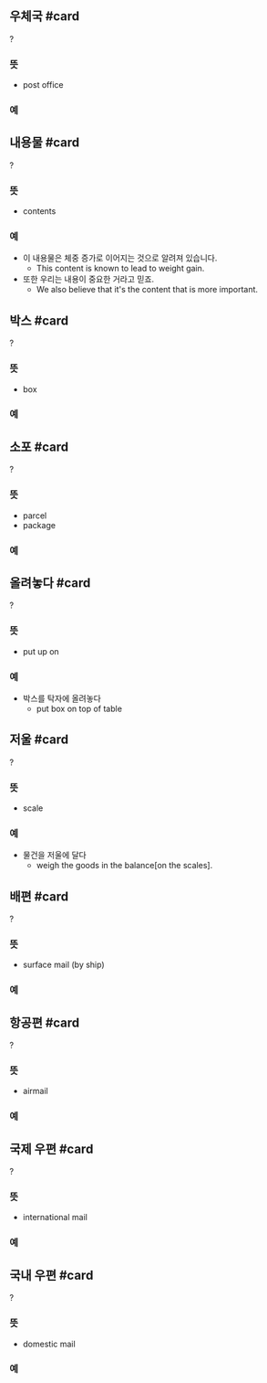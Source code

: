 ## 우체국 #card
?
### 뜻
- post office
### 예
<!--SR:!2024-10-20,40,290-->

## 내용물 #card
?
### 뜻
- contents
### 예
- 이 내용물은 체중 증가로 이어지는 것으로 알려져 있습니다.
	- This content is known to lead to weight gain.
- 또한 우리는 내용이 중요한 거라고 믿죠.
	- We also believe that it's the content that is more important.
<!--SR:!2024-09-26,3,250-->

## 박스 #card
?
### 뜻
- box
### 예
<!--SR:!2024-10-01,27,288-->

## 소포 #card
?
### 뜻
- parcel
- package
### 예
<!--SR:!2024-09-27,4,248-->


## 올려놓다 #card
?
### 뜻
- put up on
### 예
- 박스를 탁자에 올려놓다
	- put box on top of table
<!--SR:!2024-10-22,48,304-->

## 저울 #card
?
### 뜻
- scale
### 예
- 물건을 저울에 달다
	- weigh the goods in the balance[on the scales].

## 배편 #card
?
### 뜻
- surface mail (by ship)
### 예
<!--SR:!2024-10-10,17,284-->


## 항공편 #card
?
### 뜻
- airmail
### 예
<!--SR:!2024-10-09,58,310-->


## 국제 우편 #card
?
### 뜻
- international mail
### 예
<!--SR:!2024-10-12,39,290-->

## 국내 우편 #card
?
### 뜻
- domestic mail
### 예
<!--SR:!2024-10-25,51,307-->
